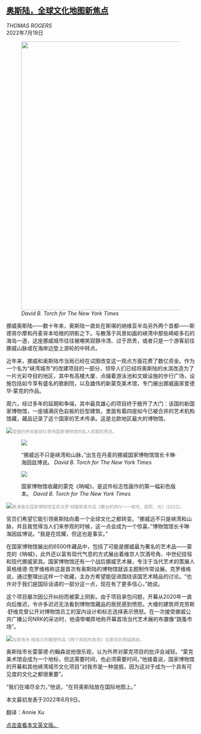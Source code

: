 <!--1659316022000-->
[奥斯陆，全球文化地图新焦点](https://cn.nytimes.com/culture/20220719/national-museum-oslo-fjord-city/)
------

<address>THOMAS ROGERS</address><time pudate="2022-08-01 09:03:29" datetime="2022-08-01 09:03:29">2022年7月19日</time><figure><img src="https://images.weserv.nl/?url=static01.nyt.com/images/2022/06/09/arts/09oslo-museum11/merlin_208299711_41fe9364-1a0d-4c5a-872a-f47f763714f8-master1050.jpg" width="1050" height="718"><figcaption> <cite>David B. Torch for The New York Times</cite></figcaption></figure><section><p>挪威奥斯陆——数十年来，奥斯陆一直处在斯堪的纳维亚半岛另外两个首都——斯德哥尔摩和丹麦哥本哈根的阴影之下。与散落于风景如画的峡湾中那些崎岖多石的海岛一道，这座挪威城市往往被嘲笑寂静冷清、过于昂贵，或者只是一个游客前往挪威山脉或在海岸边登上游轮的中转点。</p><p>近年来，挪威和奥斯陆市当局已经在试图改变这一观点方面花费了数亿资金。作为一个名为“峡湾城市”的改建项目的一部分，领导人们已经将奥斯陆的水滨改造为了一片光彩夺目的地区，其中有高楼大厦、点缀着游泳池和文娱设施的步行广场，设施包括如今享有盛名的歌剧院，以及雄伟的新蒙克美术馆，专门展出挪威画家爱德华·蒙克的作品。</p><p>周六，经过多年的延期和争端，其中最具雄心的项目终于敞开了大门：该国的新国家博物馆，一座铺满灰色岩板的巨型建筑，里面有着四座如今已被合并的艺术机构馆藏，藏品记录了这个国家的艺术传承。这是北欧地区最大的博物馆。</p><p><img src="https://images.weserv.nl/?url=static01.nyt.com/images/2022/06/16/arts/09oslo-museum05/merlin_208299669_41cfa783-5238-4cb1-b771-8506086ac978-master1050.jpg"><small style="color: #999;">受邀的参观者排队等待国家博物馆的私人观展和预览。</small></p><p><figure><img src="https://images.weserv.nl/?url=static01.nyt.com/images/2022/06/16/arts/09oslo-museum04/09oslo-museum04-jumbo.jpg"></p><figcaption>“挪威远不只是峡湾和山脉，”出生在丹麦的挪威国家博物馆馆长卡琳·海因兹博说。 <cite>David B. Torch for The New York Times</cite></figcaption></figure><p><figure><img src="https://images.weserv.nl/?url=static01.nyt.com/images/2022/06/09/arts/09oslo-museum02/09oslo-museum02-jumbo.jpg"></p><figcaption>国家博物馆收藏的蒙克《呐喊》，是这件标志性画作的第一幅彩色版本。 <cite>David B. Torch for The New York Times</cite></figcaption></figure><p><img src="https://images.weserv.nl/?url=static01.nyt.com/images/2022/06/16/arts/09oslo-museum03/merlin_208299639_558eec7f-15b3-4612-9e03-a2b71392ae3e-master1050.jpg"><small style="color: #999;">表演者在国家博物馆呈现戈罗·特隆斯莫作品《舞台机构IV——城市、庭院、光》(2022)。</small></p><p>官员们希望它能引领奥斯陆向着一个全球文化之都转变。“挪威远不只是峡湾和山脉，并且我觉得当人们来参观的时候，这一点会成为一个惊喜，”博物馆馆长卡琳·海因兹博说。“我是在炫耀，但这也是事实。”</p><p>在国家博物馆展出的6500件藏品中，包括了可能是挪威最为著名的艺术品——蒙克的《呐喊》，此外还以富有现代气息的方式展出着维京人饮酒号角、中世纪挂毯和现代挪威家具。国家博物馆还有一个战后挪威艺术展，专注于当代艺术的策展人英格维德·克罗维格称这是首次有奥斯陆的博物馆就该主题制作常设展。克罗维格说，通过整理出这样一个收藏，主办方希望能促进围绕该国艺术精品的讨论。“也许对于我们是国际话语的一部分这一点，现在有了更多信心，”她说。</p><p>这个项目屡次因公开纠纷而被蒙上阴影。由于项目承包问题，开幕从2020年一直向后推迟，令许多迟迟无法看到博物馆藏品的居民感到愤怒。大楼的建筑师克劳斯·舒维克曾公开对博物馆员工的室内设计和标志选择表示愤怒。在一次接受挪威公共广播公司NRK的采访时，他语带嘲弄地称开幕首场当代艺术展的布置像“跳蚤市场”。</p><p><img src="https://images.weserv.nl/?url=static01.nyt.com/images/2022/06/16/arts/09oslo-museum08/merlin_208299732_01ee2e2c-4c9a-4792-a1d1-f9a3e8d6e07a-master1050.jpg"><small style="color: #999;">古斯塔夫·维格兰的雕塑作品《两个奔跑的男孩》在蒙克的两幅画前。</small></p><p>奥斯陆市长雷蒙德·约翰森说他很乐观，认为外界对蒙克项目的批评会减轻。“蒙克美术馆会成为一个地标，但这需要时间，也必须需要时间，”他接着说，国家博物馆的开幕和其他峡湾城市文化项目“对我市是一种提振，因为这对于成为一个具有可见度的文化之都很重要”。</p><p>“我们在竭尽全力，”他说，“在将奥斯陆放在国际地图上。”</p></section><footer><p>本文最初发表于2022年6月9日。</p><p>翻译：Annie Xu</p><p><a rel="nofollow" target="_blank" href="http://www.nytimes.com/2022/06/09/arts/design/national-museum-oslo-fjord-city.html">点击查看本文英文版。</a></p></footer>
